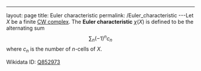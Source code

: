 ---
 layout: page
 title: Euler characteristic
 permalink: /Euler_characteristic
---Let $X$ be a finite [CW complex](https://defsmath.github.io/DefsMath/CW_complex). The **Euler characteristic** $\chi(X)$ is defined to be the alternating sum $$\sum_n (-1)^nc_n$$ where $c_n$ is the number of $n$-cells of $X$.

Wikidata ID: [Q852973](https://www.wikidata.org/wiki/Q852973)